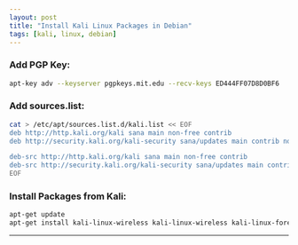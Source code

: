 ```yaml
---
layout: post
title: "Install Kali Linux Packages in Debian"
tags: [kali, linux, debian]
---
```


### Add PGP Key:
```bash
apt-key adv --keyserver pgpkeys.mit.edu --recv-keys ED444FF07D8D0BF6
```

### Add sources.list:
```bash
cat > /etc/apt/sources.list.d/kali.list << EOF
deb http://http.kali.org/kali sana main non-free contrib
deb http://security.kali.org/kali-security sana/updates main contrib non-free

deb-src http://http.kali.org/kali sana main non-free contrib
deb-src http://security.kali.org/kali-security sana/updates main contrib non-free
EOF
```

### Install Packages from Kali:
```bash
apt-get update
apt-get install kali-linux-wireless kali-linux-wireless kali-linux-forensic
```

---

